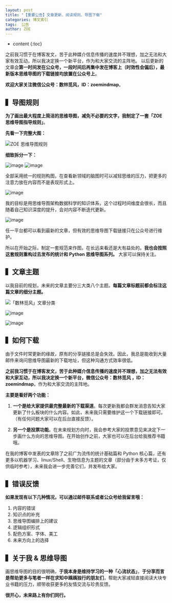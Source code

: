 ```yaml
---
layout: post
title: "【重要公告】文章更新、阅读规则、导图下载"
categories: 博文索引
tags:  公告
author: ZOE
---
```


* content
{:toc}


之前我习惯于在博客发文，苦于此种媒介信息传播的速度并不理想，加之无法和大家有效互动，所以我决定换一个新平台，作为和大家交流的主阵地。
以后更新的文章会**第一时间发在公众号，一段时间后再集中发在博客上（时效性会偏后），最新版本思维导图的下载链接均放置在公众号上**。

**欢迎大家关注微信公众号：数林觅风，ID：zoemindmap**。









## ▍导图规则
**为了画出最大程度上简洁的思维导图，减免不必要的文字，我制定了一套「ZOE 思维导图指导规则」**。

**先看一下完整大图：**

![ZOE 思维导图规则](https://ws4.sinaimg.cn/large/006tNc79ly1fpyk8dqe1rj30zh0k40y3.jpg)

**细致拆分一下：**

![image](https://ws2.sinaimg.cn/large/006tKfTcly1fq1p8mvsuqj30go071dgb.jpg)
![image](https://ws3.sinaimg.cn/large/006tKfTcly1fq1vhztb71j30q60ruwsh.jpg)

全部采用统一的规则构图，在查看新领域的脑图时可以减轻思维的压力，把更多的注意力放在内容而不是表现形式上。

![image](https://ws4.sinaimg.cn/large/006tKfTcly1fq1pa4e07oj30go0bg3zm.jpg)

我的目标是用思维导图架构数据科学的知识体系，这个过程时间维度会很长，而且随着自己知识深度的提升，会对内容不断迭代更新。 

![image](https://ws1.sinaimg.cn/large/006tKfTcly1fq1parrcsuj30go0c10ty.jpg)

任一平台都可以看到最新的文章，但有效的思维导图下载链接只在公众号进行维护。


所以在开始之际，制定一套规范来作图，在长远来看还是大有益处的。**我也会按照这套规则重构过去发布的统计和 Python 思维导图系列。** 大家可以保持关注。


## ▍文章主题

以我目前的规划，未来的文章主要分三大类八个主题。**每篇文章标题前都会标注这篇文章的细分主题。**

![「数林觅风」文章分类](https://ws4.sinaimg.cn/large/006tNc79ly1fpya233d1aj30pk0bkmyr.jpg)

![image](https://ws1.sinaimg.cn/large/006tKfTcly1fq1pbnbgbgj30go08kgmd.jpg)

![image](https://ws1.sinaimg.cn/large/006tKfTcly1fq1pc7p1fnj30go06n0th.jpg)

## ▍如何下载

由于文件时常更新的缘故，原有的分享链接总是会失效。因此，我总是能收到大量邮件来询问思维导图最新的下载地址，但这种沟通方式效率很低。

**之前我习惯于在博客发文，苦于此种媒介信息传播的速度并不理想，加之无法有效和大家互动，所以我决定换一个新平台，微信公众号：数林觅风 ，ID：zoemindmap**，作为和大家交流的主阵地。

**主要是看好两个功能：**

1. **一个是给大家提供最完整最新的下载渠道**。每次更新我都会群发消息告知大家更新了什么板块的什么内容。如此，未来我只需要维护这一个下载链接即可。（有任何问题大家可以在后台直接反馈）。

2. **另一个是投票功能**。在未来规划方向时，我会参考大家的投票意见来决定下一步画什么方向的思维导图。在开始创作之前，大家也可以在后台给我推荐书籍哦。

在我的博客中发表的文章除了之前广为流传的统计基础篇和 Python 核心篇，还有更多以机器学习、linux/Shell、生物信息为主题的文章（部分由于未多方考证，仅供临时参考），未来我会进一步完善它们，并发布给大家。

## ▍错误反馈
**如果发现有以下几种情况，可以通过邮件联系或者公众号给我留言哦：**

1. 内容的错误
2. 知识点的补充
3. 思维导图编排上的建议
4. 逻辑组织形式
5. 配色方案、字体、美工
6. 未来方向上的选择

## ▍关于我 & 思维导图
画思维导图的目的很明确，**于我本身是维持学习的一种「心流状态」**，**于分享而言是帮助更多与笔者一样在求知中踽踽独行的朋友们**，帮助大家减轻直接阅读大块专业书籍的压力，顺带收获更多的友情交流与珍贵反馈。


**很开心，未来路上有你们同行。**















